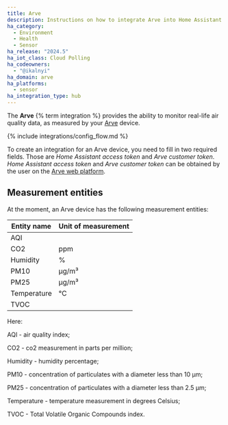 ```yaml
---
title: Arve
description: Instructions on how to integrate Arve into Home Assistant
ha_category:
  - Environment
  - Health
  - Sensor
ha_release: "2024.5"
ha_iot_class: Cloud Polling
ha_codeowners:
  - "@ikalnyi"
ha_domain: arve
ha_platforms:
  - sensor
ha_integration_type: hub
---
```


The **Arve** {% term integration %} provides the ability to monitor real-life air quality data, as measured by your [Arve](https://www.arveair.com) device.

{% include integrations/config_flow.md %}

To create an integration for an Arve device, you need to fill in two required fields.
Those are _Home Assistant access token_ and _Arve customer token_.
_Home Assistant access token_ and _Arve customer token_ can be obtained by the user on the [Arve web platform](https://dashboard.arveair.com).

## Measurement entities

At the moment, an Arve device has the following measurement entities:

| Entity name | Unit of measurement |
| ----------- | ------------------- |
| AQI         |                     |
| CO2         | ppm                 |
| Humidity    | %                   |
| PM10        | µg/m³               |
| PM25        | µg/m³               |
| Temperature | °C                  |
| TVOC        |                     |

Here:

AQI - air quality index;

CO2 - co2 measurement in parts per million;

Humidity - humidity percentage;

PM10 - concentration of particulates with a diameter less than 10&nbsp;µm;

PM25 - concentration of particulates with a diameter less than 2.5&nbsp;µm;

Temperature - temperature measurement in degrees Celsius;

TVOC - Total Volatile Organic Compounds index.
